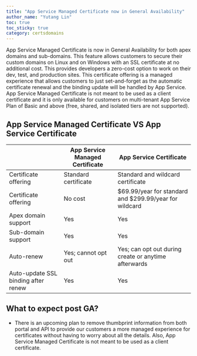 ```yaml
---
title: "App Service Managed Certificate now in General Availability"
author_name: "Yutang Lin"
toc: true
toc_sticky: true
category: certsdomains
---
```


App Service Managed Certificate is now in General Availability for both apex domains and sub-domains. This feature allows customers to secure their custom domains on Linux and on Windows with an SSL certificate at no additional cost. This provides developers a zero-cost option to work on their dev, test, and production sites. This certificate offering is a managed experience that allows customers to just set-and-forget as the automatic certificate renewal and the binding update will be handled by App Service. App Service Managed Certificate is not meant to be used as a client certificate and it is only available for customers on multi-tenant App Service Plan of Basic and above (free, shared, and isolated tiers are not supported).   

## App Service Managed Certificate VS App Service Certificate

|                                     | App Service Managed Certificate | App Service Certificate                                |
|-------------------------------------|---------------------------------|--------------------------------------------------------|
| Certificate offering                | Standard certificate            | Standard and wildcard certificate                      |
| Certificate offering                | No cost                         | $69.99/year for standard and $299.99/year for wildcard |
| Apex domain support                 | Yes                             | Yes                                                    |
| Sub-domain support                  | Yes                             | Yes                                                    |
| Auto-renew                          | Yes; cannot opt out             | Yes; can opt out during create or anytime afterwards   |
| Auto-update SSL binding after renew | Yes                             | Yes                                                    |

## What to expect post GA?
- There is an upcoming plan to remove thumbprint information from both portal and API to provide our customers a more managed experience for certificates without having to worry about all the details. Also, App Service Managed Certificate is not meant to be used as a client certificate.